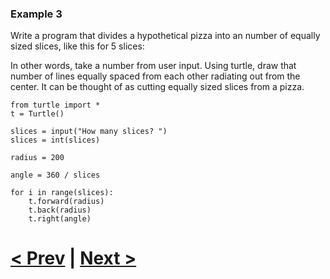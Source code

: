 ### Example 3

Write a program that divides a hypothetical pizza into an number of equally sized slices, like this for 5 slices:



In other words, take a number from user input. Using turtle, draw that number of lines equally spaced from each other radiating out from the center. It can be thought of as cutting equally sized slices from a pizza. 

```
from turtle import *
t = Turtle()

slices = input("How many slices? ")
slices = int(slices)

radius = 200

angle = 360 / slices

for i in range(slices):
    t.forward(radius)
    t.back(radius)
    t.right(angle)
```

# [< Prev](https://github.com/Kevun1/hillsHacksWorkshop/blob/master/pages/forloop.md) | [Next >]()

